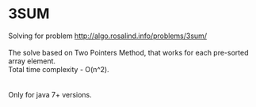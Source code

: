 3SUM
====

Solving for problem http://algo.rosalind.info/problems/3sum/ </br>
</br>
The solve based on Two Pointers Method, that works for each pre-sorted array element. </br>
Total time complexity - O(n^2). </br>
</br>
</br>
Only for java 7+ versions.
